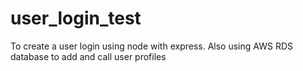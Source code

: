 # user_login_test
To create a user login using node with express. Also using AWS RDS database to add and call user profiles
